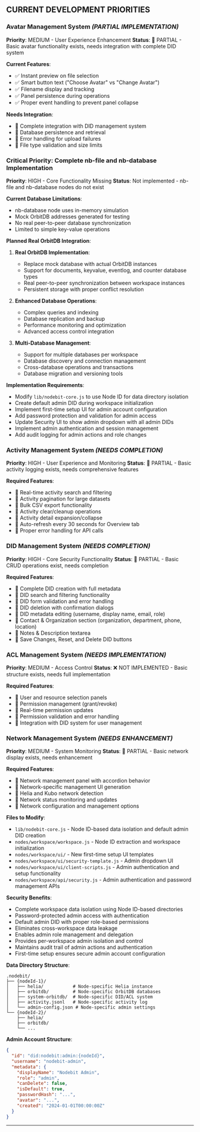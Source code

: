 ## CURRENT DEVELOPMENT PRIORITIES

### **Avatar Management System** *(PARTIAL IMPLEMENTATION)*
**Priority**: MEDIUM - User Experience Enhancement
**Status**: 🔄 PARTIAL - Basic avatar functionality exists, needs integration with complete DID system

**Current Features**:
- ✅ Instant preview on file selection
- ✅ Smart button text ("Choose Avatar" vs "Change Avatar") 
- ✅ Filename display and tracking
- ✅ Panel persistence during operations
- ✅ Proper event handling to prevent panel collapse

**Needs Integration**:
- 🔄 Complete integration with DID management system
- 🔄 Database persistence and retrieval
- 🔄 Error handling for upload failures
- 🔄 File type validation and size limits

### **Critical Priority: Complete nb-file and nb-database Implementation**
**Priority**: HIGH - Core Functionality Missing
**Status**: Not implemented - nb-file and nb-database nodes do not exist

**Current Database Limitations**:
- nb-database node uses in-memory simulation
- Mock OrbitDB addresses generated for testing
- No real peer-to-peer database synchronization
- Limited to simple key-value operations

**Planned Real OrbitDB Integration**:

1. **Real OrbitDB Implementation**:
   - Replace mock database with actual OrbitDB instances
   - Support for documents, keyvalue, eventlog, and counter database types
   - Real peer-to-peer synchronization between workspace instances
   - Persistent storage with proper conflict resolution

2. **Enhanced Database Operations**:
   - Complex queries and indexing
   - Database replication and backup
   - Performance monitoring and optimization
   - Advanced access control integration

3. **Multi-Database Management**:
   - Support for multiple databases per workspace
   - Database discovery and connection management
   - Cross-database operations and transactions
   - Database migration and versioning tools

**Implementation Requirements**:
- Modify `lib/nodebit-core.js` to use Node ID for data directory isolation
- Create default admin DID during workspace initialization
- Implement first-time setup UI for admin account configuration
- Add password protection and validation for admin access
- Update Security UI to show admin dropdown with all admin DIDs
- Implement admin authentication and session management
- Add audit logging for admin actions and role changes

### **Activity Management System** *(NEEDS COMPLETION)*
**Priority**: HIGH - User Experience and Monitoring
**Status**: 🔄 PARTIAL - Basic activity logging exists, needs comprehensive features

**Required Features**:
- 🔄 Real-time activity search and filtering
- 🔄 Activity pagination for large datasets
- 🔄 Bulk CSV export functionality
- 🔄 Activity clear/cleanup operations
- 🔄 Activity detail expansion/collapse
- 🔄 Auto-refresh every 30 seconds for Overview tab
- 🔄 Proper error handling for API calls

### **DID Management System** *(NEEDS COMPLETION)*
**Priority**: HIGH - Core Security Functionality
**Status**: 🔄 PARTIAL - Basic CRUD operations exist, needs completion

**Required Features**:
- 🔄 Complete DID creation with full metadata
- 🔄 DID search and filtering functionality
- 🔄 DID form validation and error handling
- 🔄 DID deletion with confirmation dialogs
- 🔄 DID metadata editing (username, display name, email, role)
- 🔄 Contact & Organization section (organization, department, phone, location)
- 🔄 Notes & Description textarea
- 🔄 Save Changes, Reset, and Delete DID buttons

### **ACL Management System** *(NEEDS IMPLEMENTATION)*
**Priority**: MEDIUM - Access Control
**Status**: ❌ NOT IMPLEMENTED - Basic structure exists, needs full implementation

**Required Features**:
- 🔄 User and resource selection panels
- 🔄 Permission management (grant/revoke)
- 🔄 Real-time permission updates
- 🔄 Permission validation and error handling
- 🔄 Integration with DID system for user management

### **Network Management System** *(NEEDS ENHANCEMENT)*
**Priority**: MEDIUM - System Monitoring
**Status**: 🔄 PARTIAL - Basic network display exists, needs enhancement

**Required Features**:
- 🔄 Network management panel with accordion behavior
- 🔄 Network-specific management UI generation
- 🔄 Helia and Kubo network detection
- 🔄 Network status monitoring and updates
- 🔄 Network configuration and management options

**Files to Modify**:
- `lib/nodebit-core.js` - Node ID-based data isolation and default admin DID creation
- `nodes/workspace/workspace.js` - Node ID extraction and workspace initialization
- `nodes/workspace/ui/` - New first-time setup UI templates
- `nodes/workspace/ui/security-template.js` - Admin dropdown UI
- `nodes/workspace/ui/client-scripts.js` - Admin authentication and setup functionality
- `nodes/workspace/api/security.js` - Admin authentication and password management APIs

**Security Benefits**:
- Complete workspace data isolation using Node ID-based directories
- Password-protected admin access with authentication
- Default admin DID with proper role-based permissions
- Eliminates cross-workspace data leakage
- Enables admin role management and delegation
- Provides per-workspace admin isolation and control
- Maintains audit trail of admin actions and authentication
- First-time setup ensures secure admin account configuration

**Data Directory Structure**:
```
.nodebit/
├── {nodeId-1}/
│   ├── helia/           # Node-specific Helia instance
│   ├── orbitdb/         # Node-specific OrbitDB databases  
│   ├── system-orbitdb/  # Node-specific DID/ACL system
│   ├── activity.jsonl   # Node-specific activity log
│   └── admin-config.json # Node-specific admin settings
└── {nodeId-2}/
    ├── helia/
    ├── orbitdb/
    └── ...
```

**Admin Account Structure**:
```json
{
  "id": "did:nodebit:admin:{nodeId}",
  "username": "nodebit-admin", 
  "metadata": {
    "displayName": "Nodebit Admin",
    "role": "admin",
    "canDelete": false,
    "isDefault": true,
    "passwordHash": "...",
    "avatar": "...",
    "created": "2024-01-01T00:00:00Z"
  }
}
```

---
